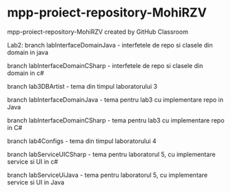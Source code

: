 # mpp-proiect-repository-MohiRZV
mpp-proiect-repository-MohiRZV created by GitHub Classroom

Lab2:
branch labInterfaceDomainJava - interfetele de repo si clasele din domain in java

branch labInterfaceDomainCSharp - interfetele de repo si clasele din domain in c#

branch lab3DBArtist - tema din timpul laboratorului 3

branch labInterfaceDomainJava - tema pentru lab3 cu implementare repo in Java

branch labInterfaceDomainCSharp - tema pentru lab3 cu implementare repo in C#

branch lab4Configs - tema din timpul laboratorului 4

branch labServiceUICSharp - tema pentru laboratorul 5, cu implementare service si UI in c#

branch labServiceUiJava - tema pentru laboratorul 5, cu implementare service si UI in Java
